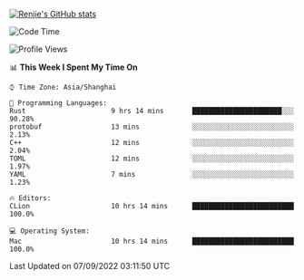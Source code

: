 [![Renjie's GitHub stats](https://github-readme-stats.vercel.app/api?username=liurenjie1024&show_icons=true&theme=chartreuse-dark)](https://github.com/anuraghazra/github-readme-stats)

<!--START_SECTION:waka-->
![Code Time](http://img.shields.io/badge/Code%20Time-144%20hrs%2014%20mins-blue)

![Profile Views](http://img.shields.io/badge/Profile%20Views-14-blue)

📊 **This Week I Spent My Time On** 

```text
⌚︎ Time Zone: Asia/Shanghai

💬 Programming Languages: 
Rust                     9 hrs 14 mins       ██████████████████████░░░   90.28% 
protobuf                 13 mins             ░░░░░░░░░░░░░░░░░░░░░░░░░   2.13% 
C++                      12 mins             ░░░░░░░░░░░░░░░░░░░░░░░░░   2.04% 
TOML                     12 mins             ░░░░░░░░░░░░░░░░░░░░░░░░░   1.97% 
YAML                     7 mins              ░░░░░░░░░░░░░░░░░░░░░░░░░   1.23%

🔥 Editors: 
CLion                    10 hrs 14 mins      █████████████████████████   100.0%

💻 Operating System: 
Mac                      10 hrs 14 mins      █████████████████████████   100.0%

```


 Last Updated on 07/09/2022 03:11:50 UTC
<!--END_SECTION:waka-->

